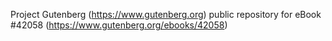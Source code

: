 Project Gutenberg (https://www.gutenberg.org) public repository for eBook #42058 (https://www.gutenberg.org/ebooks/42058)

